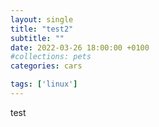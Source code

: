 ```yaml
---
layout: single
title: "test2"
subtitle: ""
date: 2022-03-26 18:00:00 +0100
#collections: pets
categories: cars

tags: ['linux']
---
```


test
